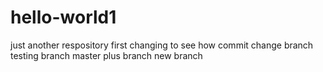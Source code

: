 # hello-world1
just another respository
first changing  to see how commit change
branch
testing branch
master plus branch
new branch
